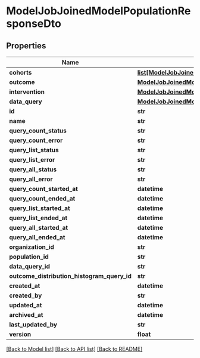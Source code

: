 # ModelJobJoinedModelPopulationResponseDto

## Properties
Name | Type | Description | Notes
------------ | ------------- | ------------- | -------------
**cohorts** | [**list[ModelJobJoinedModelPopulationJoinedCohortDefinitionResponseDto]**](ModelJobJoinedModelPopulationJoinedCohortDefinitionResponseDto.md) |  | [optional] 
**outcome** | [**ModelJobJoinedModelPopulationJoinedOutcomeDefinitionResponseDto**](ModelJobJoinedModelPopulationJoinedOutcomeDefinitionResponseDto.md) |  | [optional] 
**intervention** | [**ModelJobJoinedModelPopulationJoinedInterventionDefinitionResponseDto**](ModelJobJoinedModelPopulationJoinedInterventionDefinitionResponseDto.md) |  | [optional] 
**data_query** | [**ModelJobJoinedModelPopulationJoinedDataQueryResponseDto**](ModelJobJoinedModelPopulationJoinedDataQueryResponseDto.md) |  | [optional] 
**id** | **str** |  | [optional] 
**name** | **str** |  | [optional] 
**query_count_status** | **str** |  | [optional] 
**query_count_error** | **str** |  | [optional] 
**query_list_status** | **str** |  | [optional] 
**query_list_error** | **str** |  | [optional] 
**query_all_status** | **str** |  | [optional] 
**query_all_error** | **str** |  | [optional] 
**query_count_started_at** | **datetime** |  | [optional] 
**query_count_ended_at** | **datetime** |  | [optional] 
**query_list_started_at** | **datetime** |  | [optional] 
**query_list_ended_at** | **datetime** |  | [optional] 
**query_all_started_at** | **datetime** |  | [optional] 
**query_all_ended_at** | **datetime** |  | [optional] 
**organization_id** | **str** |  | [optional] 
**population_id** | **str** |  | [optional] 
**data_query_id** | **str** |  | [optional] 
**outcome_distribution_histogram_query_id** | **str** |  | [optional] 
**created_at** | **datetime** |  | [optional] 
**created_by** | **str** |  | [optional] 
**updated_at** | **datetime** |  | [optional] 
**archived_at** | **datetime** |  | [optional] 
**last_updated_by** | **str** |  | [optional] 
**version** | **float** |  | [optional] 

[[Back to Model list]](../README.md#documentation-for-models) [[Back to API list]](../README.md#documentation-for-api-endpoints) [[Back to README]](../README.md)

